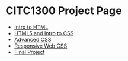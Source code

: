 # CITC1300 Project Page



<ul>
    <li> <a href="Intro_to_html/index.html"> Intro to HTML </a> </li>
    <li> <a href="html5_intro_to_html/index.html" target="_blank" > HTML5 and Intro to CSS </a> </li>
    <li> <a href="adv_css/index.html" target="_blank" > Advanced CSS </a> </li> 
    <li> <a href="Responsive_web/index.html" target="_blank" > Responsive Web CSS </a> </li> 
     <li> <a href="Final_Project/index.html " target="_blank" > Final Project </a> </li> 
</ul>

